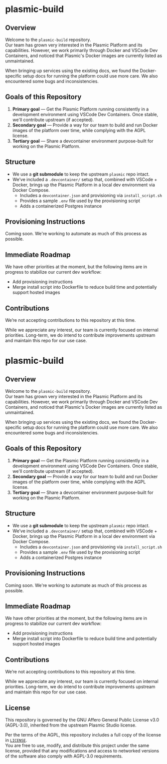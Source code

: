 # plasmic-build

## Overview

Welcome to the `plasmic-build` repository.  
Our team has grown very interested in the Plasmic Platform and its capabilities. However, we work primarily through Docker and VSCode Dev Containers, and noticed that Plasmic's Docker images are currently listed as unmaintained.

When bringing up services using the existing docs, we found the Docker-specific setup docs for running the platform could use more care. We also encountered some bugs and inconsistencies.

## Goals of this Repository

1. **Primary goal** — Get the Plasmic Platform running consistently in a development environment using VSCode Dev Containers. Once stable, we'll contribute upstream (if accepted).
2. **Secondary goal** — Provide a way for our team to build and run Docker images of the platform over time, while complying with the AGPL license.
3. **Tertiary goal** — Share a devcontainer environment purpose-built for working on the Plasmic Platform.

## Structure

- We use a **git submodule** to keep the upstream `plasmic` repo intact.
- We’ve included a `.devcontainer/` setup that, combined with VSCode + Docker, brings up the Plasmic Platform in a local dev environment via Docker Compose.
  - Includes a `devcontainer.json` and provisioning via `install_script.sh`
  - Provides a sample `.env` file used by the provisioning script
  - Adds a containerized Postgres instance

## Provisioning Instructions

Coming soon. We're working to automate as much of this process as possible.

## Immediate Roadmap

We have other priorities at the moment, but the following items are in progress to stabilize our current dev workflow:

- Add provisioning instructions
- Merge install script into Dockerfile to reduce build time and potentially support hosted images

## Contributions

We’re not accepting contributions to this repository at this time.

While we appreciate any interest, our team is currently focused on internal priorities. Long-term, we do intend to contribute improvements upstream and maintain this repo for our use case.

# plasmic-build

## Overview

Welcome to the `plasmic-build` repository.  
Our team has grown very interested in the Plasmic Platform and its capabilities. However, we work primarily through Docker and VSCode Dev Containers, and noticed that Plasmic's Docker images are currently listed as unmaintained.

When bringing up services using the existing docs, we found the Docker-specific setup docs for running the platform could use more care. We also encountered some bugs and inconsistencies.

## Goals of this Repository

1. **Primary goal** — Get the Plasmic Platform running consistently in a development environment using VSCode Dev Containers. Once stable, we'll contribute upstream (if accepted).
2. **Secondary goal** — Provide a way for our team to build and run Docker images of the platform over time, while complying with the AGPL license.
3. **Tertiary goal** — Share a devcontainer environment purpose-built for working on the Plasmic Platform.

## Structure

- We use a **git submodule** to keep the upstream `plasmic` repo intact.
- We’ve included a `.devcontainer/` setup that, combined with VSCode + Docker, brings up the Plasmic Platform in a local dev environment via Docker Compose.
  - Includes a `devcontainer.json` and provisioning via `install_script.sh`
  - Provides a sample `.env` file used by the provisioning script
  - Adds a containerized Postgres instance

## Provisioning Instructions

Coming soon. We're working to automate as much of this process as possible.

## Immediate Roadmap

We have other priorities at the moment, but the following items are in progress to stabilize our current dev workflow:

- Add provisioning instructions
- Merge install script into Dockerfile to reduce build time and potentially support hosted images

## Contributions

We’re not accepting contributions to this repository at this time.

While we appreciate any interest, our team is currently focused on internal priorities. Long-term, we do intend to contribute improvements upstream and maintain this repo for our use case.

## License

This repository is governed by the GNU Affero General Public License v3.0 (AGPL-3.0), inherited from the upstream Plasmic Studio license.

Per the terms of the AGPL, this repository includes a full copy of the license in [`LICENSE`](./LICENSE).  
You are free to use, modify, and distribute this project under the same license, provided that any modifications and access to networked versions of the software also comply with AGPL-3.0 requirements.
